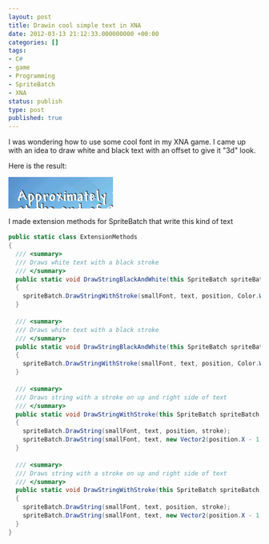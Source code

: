 ```yaml
---
layout: post
title: Drawin cool simple text in XNA
date: 2012-03-13 21:12:33.000000000 +00:00
categories: []
tags:
- C#
- game
- Programming
- SpriteBatch
- XNA
status: publish
type: post
published: true
---
```

I was wondering how to use some cool font in my XNA game. I came up with an idea to draw white and black text with an offset to give it "3d" look.

Here is the result:

![x](/images/text_xna.png)

I made extension methods for SpriteBatch  that write this kind of text

```c#
public static class ExtensionMethods   
{      
  /// <summary>
  /// Draws white text with a black stroke
  /// </summary>
  public static void DrawStringBlackAndWhite(this SpriteBatch spriteBatch, SpriteFont smallFont, String text, Vector2 position)
  {
    spriteBatch.DrawStringWithStroke(smallFont, text, position, Color.White, Color.Black);
  }

  /// <summary>
  /// Draws white text with a black stroke
  /// </summary>
  public static void DrawStringBlackAndWhite(this SpriteBatch spriteBatch, SpriteFont smallFont, StringBuilder text, Vector2 position)
  {
    spriteBatch.DrawStringWithStroke(smallFont, text, position, Color.White, Color.Black);
  }

  /// <summary>
  /// Draws string with a stroke on up and right side of text
  /// </summary>
  public static void DrawStringWithStroke(this SpriteBatch spriteBatch, SpriteFont smallFont, String text, Vector2 position, Color color, Color stroke)
  {
    spriteBatch.DrawString(smallFont, text, position, stroke);
    spriteBatch.DrawString(smallFont, text, new Vector2(position.X - 1, position.Y + 1), color);
  }

  /// <summary>
  /// Draws string with a stroke on up and right side of text
  /// </summary>
  public static void DrawStringWithStroke(this SpriteBatch spriteBatch, SpriteFont smallFont, StringBuilder text, Vector2 position, Color color, Color stroke)
  {
    spriteBatch.DrawString(smallFont, text, position, stroke);
    spriteBatch.DrawString(smallFont, text, new Vector2(position.X - 1, position.Y + 1), color);
  }
}
```

